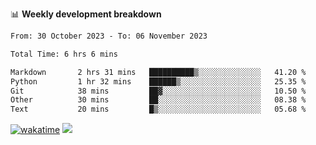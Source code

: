 📊 **Weekly development breakdown**
<!--START_SECTION:waka-->

```txt
From: 30 October 2023 - To: 06 November 2023

Total Time: 6 hrs 6 mins

Markdown       2 hrs 31 mins   ██████████▒░░░░░░░░░░░░░░   41.20 %
Python         1 hr 32 mins    ██████▒░░░░░░░░░░░░░░░░░░   25.35 %
Git            38 mins         ██▓░░░░░░░░░░░░░░░░░░░░░░   10.50 %
Other          30 mins         ██░░░░░░░░░░░░░░░░░░░░░░░   08.38 %
Text           20 mins         █▒░░░░░░░░░░░░░░░░░░░░░░░   05.68 %
```

<!--END_SECTION:waka-->
[![wakatime](https://wakatime.com/badge/user/c6720b29-9431-4a60-bc9d-e1fb2b6bd65f.svg)](https://wakatime.com/@c6720b29-9431-4a60-bc9d-e1fb2b6bd65f)
![](https://komarev.com/ghpvc/?username=callanwu)
